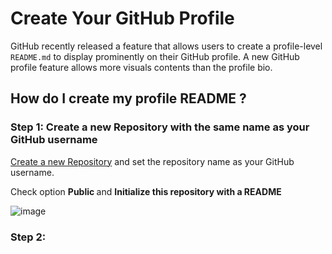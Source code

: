 # Create Your GitHub Profile

GitHub recently released a feature that allows users to create a profile-level `README.md` to display prominently on their GitHub profile. A new GitHub profile feature allows more visuals contents than the profile bio.

## How do I create my profile README ?
### Step 1: Create a new Repository with the same name as your GitHub username

[Create a new Repository](https://github.com/new) and set the repository name as your GitHub username.

Check option <b> Public </b> and <b> Initialize this repository with a README </b>

![image](https://user-images.githubusercontent.com/23649434/88451391-9938e580-ce80-11ea-9c6c-1a8e6e3787f7.png)

### Step 2: 

